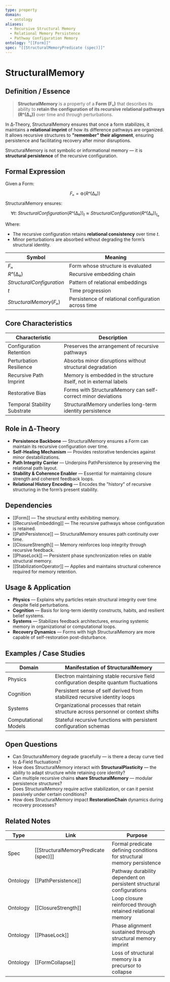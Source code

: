 ```yaml
---
type: property
domain:
  - ontology
aliases:
  - Recursive Structural Memory
  - Relational Memory Persistence
  - Pathway Configuration Memory
ontology: "[[Form]]"
spec: "[[StructuralMemoryPredicate (spec)]]"
---
```


# StructuralMemory

## Definition / Essence

> **StructuralMemory** is a property of a **Form (Fₙ)** that describes its ability to **retain the configuration of its recursive relational pathways (Rⁿ(∆₀))** over time and through perturbations.

In ∆‑Theory, StructuralMemory ensures that once a form stabilizes, it maintains a **relational imprint** of how its difference pathways are organized.  
It allows recursive structures to **"remember" their alignment**, ensuring persistence and facilitating recovery after minor disruptions.

StructuralMemory is not symbolic or informational memory — it is **structural persistence** of the recursive configuration.

## Formal Expression

Given a Form:

$$
Fₙ = ⊚(Rⁿ(∆₀))
$$

StructuralMemory ensures:

$$
∀ t:\ StructuralConfiguration(Rⁿ(∆₀))_t ≈ StructuralConfiguration(Rⁿ(∆₀))_{t₀}
$$

Where:
- The recursive configuration retains **relational consistency** over time $t$.
- Minor perturbations are absorbed without degrading the form’s structural identity.

|Symbol|Meaning|
|---|---|
|$Fₙ$|Form whose structure is evaluated|
|$Rⁿ(∆₀)$|Recursive embedding chain|
|$StructuralConfiguration$|Pattern of relational embeddings|
|$t$|Time progression|
|$StructuralMemory(Fₙ)$|Persistence of relational configuration across time|

## Core Characteristics

|Characteristic|Description|
|---|---|
|Configuration Retention|Preserves the arrangement of recursive pathways|
|Perturbation Resilience|Absorbs minor disruptions without structural degradation|
|Recursive Path Imprint|Memory is embedded in the structure itself, not in external labels|
|Restorative Bias|Forms with StructuralMemory can self-correct minor deviations|
|Temporal Stability Substrate|StructuralMemory underlies long-term identity persistence|

## Role in ∆‑Theory

- **Persistence Backbone** — StructuralMemory ensures a Form can maintain its recursive configuration over time.
- **Self-Healing Mechanism** — Provides restorative tendencies against minor destabilizations.
- **Path Integrity Carrier** — Underpins PathPersistence by preserving the relational path layout.
- **Stability & Coherence Enabler** — Essential for maintaining closure strength and coherent feedback loops.
- **Relational History Encoding** — Encodes the "history" of recursive structuring in the form’s present stability.

## Dependencies

- [[Form]] — The structural entity exhibiting memory.
- [[RecursiveEmbedding]] — The recursive pathways whose configuration is retained.
- [[PathPersistence]] — StructuralMemory ensures path continuity over time.
- [[ClosureStrength]] — Memory reinforces loop integrity through recursive feedback.
- [[PhaseLock]] — Persistent phase synchronization relies on stable structural memory.
- [[StabilizationOperator]] — Applies and maintains structural coherence required for memory retention.

## Usage & Application

- **Physics** — Explains why particles retain structural integrity over time despite field perturbations.
- **Cognition** — Basis for long-term identity constructs, habits, and resilient belief systems.
- **Systems** — Stabilizes feedback architectures, ensuring systemic memory in organizational or computational loops.
- **Recovery Dynamics** — Forms with high StructuralMemory are more capable of self-restoration post-disturbance.

## Examples / Case Studies

|Domain|Manifestation of StructuralMemory|
|---|---|
|Physics|Electron maintaining stable recursive field configuration despite quantum fluctuations|
|Cognition|Persistent sense of self derived from stabilized recursive identity loops|
|Systems|Organizational processes that retain structure across personnel or context shifts|
|Computational Models|Stateful recursive functions with persistent configuration schemas|

## Open Questions

- Can StructuralMemory degrade gracefully — is there a decay curve tied to ∆‑Field fluctuations?
- How does StructuralMemory interact with **StructuralPlasticity** — the ability to adapt structure while retaining core identity?
- Can multiple recursive chains **share StructuralMemory** — modular persistence structures?
- Does StructuralMemory require active stabilization, or can it persist passively under certain conditions?
- How does StructuralMemory impact **RestorationChain** dynamics during recovery processes?

## Related Notes

|Type|Link|Purpose|
|---|---|---|
|Spec|[[StructuralMemoryPredicate (spec)]]|Formal predicate defining conditions for structural memory persistence|
|Ontology|[[PathPersistence]]|Pathway durability dependent on persistent structural configurations|
|Ontology|[[ClosureStrength]]|Loop closure reinforced through retained relational memory|
|Ontology|[[PhaseLock]]|Phase alignment sustained through structural memory imprint|
|Ontology|[[FormCollapse]]|Loss of structural memory is a precursor to collapse|
